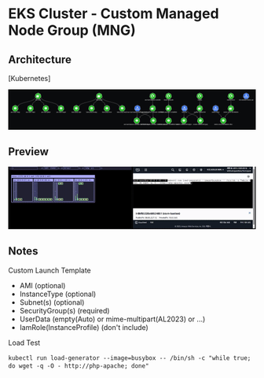 # EKS Cluster - Custom Managed Node Group (MNG)

## Architecture
[Kubernetes]

<img src="assets/k8s.png">

## Preview
<img src="assets/test.gif">

## Notes

Custom Launch Template
- AMI (optional)
- InstanceType (optional)
- Subnet(s) (optional)
- SecurityGroup(s) (required)
- UserData (empty(Auto) or mime-multipart(AL2023) or ...)
- IamRole(InstanceProfile) (don't include)

Load Test
```
kubectl run load-generator --image=busybox -- /bin/sh -c "while true; do wget -q -O - http://php-apache; done"
```